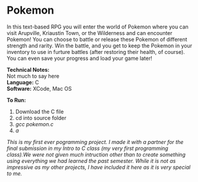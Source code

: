 # Pokemon
In this text-based RPG you will enter the world of Pokemon where you can visit Arupville, Kriaustin Town, or the Wilderness and can encounter Pokemon! You can choose to battle or release these Pokemon of different strength and rarity. Win the battle, and you get to keep the Pokemon in your inventory to use in furture battles (after restoring their health, of course). You can even save your progress and load your game later! 


**Technical Notes:** <br/>
Not much to say here<br/>
**Language:** C <br/>
**Software:** XCode, Mac OS <br/>

**To Run:**
1. Download the C file
2. cd into source folder
3. _gcc pokemon.c_
4. _a_

_This is my first ever pogramming project. I made it with a partner for the final submission in my Intro to C class (my very first programming class).We were not given much intruction other than to create something using everything we had learned the past semester. While it is not as impressive as my other projects, I have included it here as it is very special to me._
